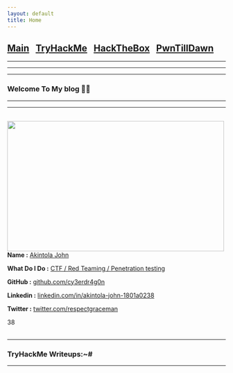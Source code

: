```yaml
---
layout: default
title: Home
---
```

<h2 class="mume-header" id="mainindexhtml-nbspnbsp-contactcontacthtml"><a
href="https://cy3erdr4g0n.github.io/index.html">Main</a>&#xA0;&#xA0;&#xA0;<a 
href="https://cy3erdr4g0n.github.io/Post/TryHackMe/index.html">TryHackMe</a>&#xA0;&#xA0;&#xA0;<a
href="https://cy3erdr4g0n.github.io/Post/HackTheBox/index.html">HackTheBox</a>&#xA0;&#xA0;&#xA0;<a
href="https://cy3erdr4g0n.github.io/Post/PwnTillDawn/index.html">PwnTillDawn</a>&#xA0;&#xA0;&#xA0;</h2>
<hr>
<hr>

* * *

### Welcome To My blog 😮‍💨

* * *

<!--  introduction -->


<hr>
<br>
<img style="padding-right: 30px;" align="left"  width="500" height="300" src="">
<br>
<p><strong>Name :</strong> <a href="#">Akintola John</a></p>
<p><strong>What Do I Do :</strong> <a href="#">CTF / Red Teaming / Penetration testing</a></p>
<p><strong>GitHub :</strong> <a href="https://github.com/cy3erdr4g0n">github.com/cy3erdr4g0n</a></p>
<p><strong>Linkedin :</strong> <a href="https://www.linkedin.com/in/akintola-john-1801a0238">linkedin.com/in/akintola-john-1801a0238</a></p>
<p><strong>Twitter :</strong> <a href="https://twitter.com/respectgraceman">twitter.com/respectgraceman</a></p>38
<br clear="left">
<br clear="left">


* * *
### **TryHackMe Writeups:~#**
* * *